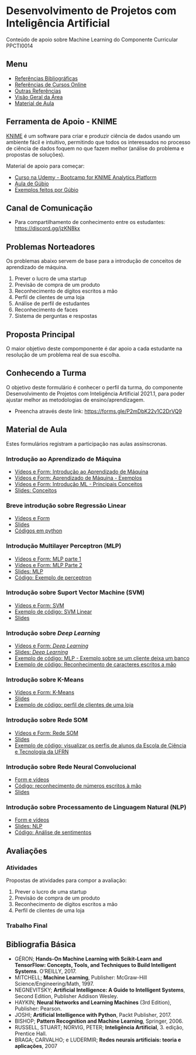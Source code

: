 # Desenvolvimento de Projetos com Inteligência Artificial
Conteúdo de apoio sobre Machine Learning do Componente Curricular PPCTI0014   

## Menu 
* [Referências Bibliográficas](https://github.com/ect-info/dpia/blob/master/Bibliografia.md) 
* [Referências de Cursos Online](https://github.com/ect-info/ml/blob/master/cursos_online.md) 
* [Outras Referências](https://github.com/ect-info/ml/blob/master/outras_referencias.md) 
* [Visão Geral da Área](https://github.com/ect-info/dpia/blob/master/visao_geral.md) 
* [Material de Aula](#material-de-aula)

## Ferramenta de Apoio - KNIME 
[KNIME](https://www.knime.com/) é um software para criar e produzir ciência de dados usando um ambiente fácil e intuitivo, permitindo que todos os interessados no processo de ciência de dados foquem no que fazem melhor (análise do problema e propostas de soluções). 

Material de apoio para começar: 
* [Curso na Udemy - Bootcamp for KNIME Analytics Platform](https://www.udemy.com/course/knime-bootcamp)
* [Aula de Gúbio](https://drive.google.com/file/d/1RTeH1q0uPezyknuI_qPqHALgiHRQ86F5/view)
* [Exemplos feitos por Gúbio](https://drive.google.com/file/d/1DE32zJVXBwafsiLwRLNCvs8NJZtWO_iK/view?usp=sharing) 

## Canal de Comunicação 
* Para compartilhamento de conhecimento entre os estudantes: https://discord.gg/jzKN8kx 

## Problemas Norteadores 
Os problemas abaixo servem de base para a introdução de conceitos de aprendizado de máquina. 
1. Prever o lucro de uma startup
1. Previsão de compra de um produto
1. Reconhecimento de dígitos escritos a mão
1. Perfil de clientes de uma loja
1. Análise de perfil de estudantes
1. Reconhecimento de faces
1. Sistema de perguntas e respostas

## Proposta Principal 
O maior objetivo deste compomponente é dar apoio a cada estudante na resolução de um problema real de sua escolha. 

## Conhecendo a Turma
O objetivo deste formulário é conhecer o perfil da turma, do componente Desenvolvimento de Projetos com Inteligência Artificial 2021.1,  para poder ajustar melhor as metodologias de ensino/aprendizagem.   
* Preencha através deste link: https://forms.gle/P2mDbK22v1C2DrVQ9

## Material de Aula 
Estes formulários registram a participação nas aulas assínscronas. 

### Introdução ao Aprendizado de Máquina 
* [Vídeos e Form: Introdução ao Aprendizado de Máquina](https://docs.google.com/forms/d/e/1FAIpQLScN2CzUWUSDjj4hCN-Xd8yDJQ75ks00c6eNqE6dFDg-mSnYRw/viewform?usp=sf_link)   
* [Vídeos e Form: Aprendizado de Máquina - Exemplos](https://docs.google.com/forms/d/e/1FAIpQLSf2tVmAS_Ovy_Fja5TVktUUWTo3AmnchAtTluMme7kOIIjchA/viewform?usp=sf_link)   
* [Vídeos e Form: Introdução ML - Principais Conceitos](https://docs.google.com/forms/d/e/1FAIpQLScqCw62IcRiKWNJx1qyqZPanjeCzPaAjB1Qg3diORDmyxY_OQ/viewform?usp=sf_link)   
* [Slides: Conceitos](https://docs.google.com/presentation/d/1UKK1HW9Wfh-q2qqAloiJYp179EVMw5GuVu3Yzphefgw/edit?usp=sharing)   

### Breve introdução sobre Regressão Linear  
* [Vídeos e Form]() 
* [Slides](https://docs.google.com/presentation/d/1iELBYui_t5S_FNhsOZkqm_a1xvHtOW17QbGeLYWAr-s/edit?usp=sharing) 
* [Códigos em python](https://colab.research.google.com/drive/1cnvCdgxz0eHWzSSjKrMPD1LLj5VE21rv?usp=sharing)  

### Introdução Multilayer Perceptron (MLP) 

* [Vídeos e Form: MLP parte 1]()   
* [Vídeos e Form: MLP Parte 2]()   
* [Slides: MLP](https://docs.google.com/presentation/d/1oIzH-SNbJ3_4vYZdt_IZQi3537BUJKsvio_oV8c8Bnc/edit?usp=sharing)   
* [Código: Exemplo de perceptron](https://colab.research.google.com/drive/1jbFCvifaAou19mlu2pI3Rso8DoMow_zl?usp=sharing) 

### Introdução sobre Suport Vector Machine (SVM)
* [Vídeos e Form: SVM]() 
* [Exemplo de código: SVM Linear](https://colab.research.google.com/drive/1VYmZBcf2FHmz_gwPRxllxwoy0nTaU8X9?usp=sharing) 
* [Slides](https://docs.google.com/presentation/d/19mAI5sjOWURpzuKpoFjbjmCkjUXUysU_kysfbksmVAg/edit?usp=sharing) 

### Introdução sobre _Deep Learning_
* [Vídeos e Form: _Deep Learning_]()
* [Slides: _Deep Learning_](https://docs.google.com/presentation/d/1pxztvhuOc36D76cDW86oj8nGZAIlQSEn2GZJE0GzGLw/edit?usp=sharing)
* [Exemplo de código: MLP - Exemplo sobre se um cliente deixa um banco](https://colab.research.google.com/drive/1NndIE2zvup_aWqSG06JR7i6_WxXQ-xMU?usp=sharing)
* [Exemplo de código: Reconhecimento de caracteres escritos a mão](https://colab.research.google.com/drive/1gGi-n3vAJkjdEKMYLZkSCXoDhyRS1tSJ?usp=sharing)

### Introdução sobre K-Means
* [Vídeos e Form: K-Means]()
* [Slides](https://docs.google.com/presentation/d/1hzeAFwgHNZ7pr_POzd4_2lXUgOz_vrVfuhjxl6tbBCs/edit?usp=sharing)
* [Exemplo de código: perfil de clientes de uma loja](https://colab.research.google.com/drive/15Q-gTih7v2f5pYc64xQa2ytzX2gisX0q?usp=sharing)

### Introdução sobre Rede SOM 
* [Vídeos e Form: Rede SOM]()
* [Slides](https://docs.google.com/presentation/d/1vGS--E6VbtohvVkUo23GM-0MsL-EMTnxAXKcSHiomLI/edit?usp=sharing)
* [Exemplo de código: visualizar os perfis de alunos da Escola de Ciência e Tecnologia da UFRN](https://colab.research.google.com/drive/1PX9YlNGx_pjgesMsnhyjrXI-nsuJOdWI?usp=sharing)

### Introdução sobre Rede Neural Convolucional
* [Form e vídeos]() 
* [Código: reconhecimento de números escritos à mão](https://colab.research.google.com/drive/1gd9aB82vSHAEb_nHV0wJJZU4-gSfPbHN?usp=sharing) 
* [Slides](https://docs.google.com/presentation/d/1KTPsi2Y4U63cuNUoCh32sd3VJfyYf6MA7NT3fHucboM/edit?usp=drivesdk)


### Introdução sobre Processamento de Linguagem Natural (NLP) 
* [Form e vídeos]()
* [Slides: NLP ](https://docs.google.com/presentation/d/1yFBohFjlsk-O7Rw7YthMVi3nji1zFHYwLQRUZfLv31c/edit?usp=sharing)
* [Código: Análise de sentimentos ](https://colab.research.google.com/drive/1n80Us6FJZ74XyYIyl8iiqbSyIBapk9Yj?usp=sharing)

## Avaliações 

### Atividades 

Propostas de atividades para compor a avaliação: 
1. Prever o lucro de uma startup
1. Previsão de compra de um produto
1. Reconhecimento de dígitos escritos a mão
1. Perfil de clientes de uma loja

### Trabalho Final 


## Bibliografia Básica 
* GÉRON; **Hands-On Machine Learning with Scikit-Learn and TensorFlow: Concepts, Tools, and Techniques to Build Intelligent Systems**. O’REILLY, 2017.
* MITCHELL; **Machine Learning**, Publisher: McGraw-Hill Science/Engineering/Math, 1997.
* NEGNEVITSKY; **Artificial Intelligence: A Guide to Intelligent Systems**, Second Edition, Publisher Addison Wesley.
* HAYKIN; **Neural Networks and Learning Machines** (3rd Edition), Publisher: Pearson. 
* JOSHI; **Artificial Intelligence with Python**,  Packt Publisher, 2017.  
* BISHOP; **Pattern Recognition and Machine Learning**, Springer, 2006. 
* RUSSELL, STUART; NORVIG, PETER; **Inteligência Artificial**, 3. edição, Prentice Hall.
* BRAGA; CARVALHO; e LUDERMIR;  **Redes neurais artificiais: teoria e aplicações**, 2007


